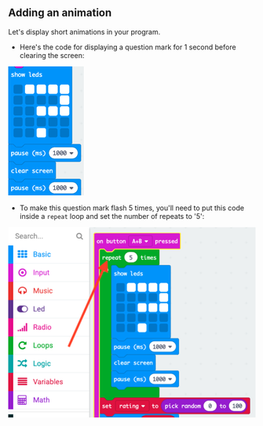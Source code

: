 ## Adding an animation

Let's display short animations in your program.

+ Here's the code for displaying a question mark for 1 second before clearing the screen:

![captura de ecrã](images/rate-question-code.png)

+ To make this question mark flash 5 times, you'll need to put this code inside a `repeat` loop and set the number of repeats to '5':

![captura de ecrã](images/rate-question-repeat.png)